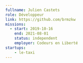 ```yaml
---
fullname: Julien Castets
role: Développeur
link: https://github.com/brmzkw
missions:
  - start: 2019-10-16
    end: 2021-08-01
    status: independent
    employer: Codeurs en Liberté
startups:
    - le-taxi
---
```


